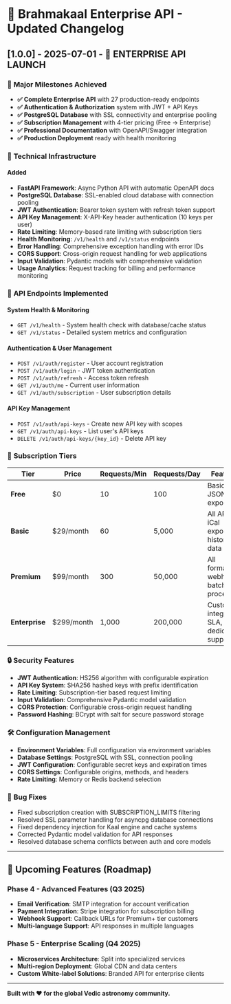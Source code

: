 # 📜 **Brahmakaal Enterprise API - Updated Changelog**

## [1.0.0] - 2025-07-01 - 🚀 **ENTERPRISE API LAUNCH**

### 🎉 **Major Milestones Achieved**
- **✅ Complete Enterprise API** with 27 production-ready endpoints
- **✅ Authentication & Authorization** system with JWT + API Keys
- **✅ PostgreSQL Database** with SSL connectivity and enterprise pooling
- **✅ Subscription Management** with 4-tier pricing (Free → Enterprise)
- **✅ Professional Documentation** with OpenAPI/Swagger integration
- **✅ Production Deployment** ready with health monitoring

### 🔧 **Technical Infrastructure**
#### Added
- **FastAPI Framework**: Async Python API with automatic OpenAPI docs
- **PostgreSQL Database**: SSL-enabled cloud database with connection pooling
- **JWT Authentication**: Bearer token system with refresh token support
- **API Key Management**: X-API-Key header authentication (10 keys per user)
- **Rate Limiting**: Memory-based rate limiting with subscription tiers
- **Health Monitoring**: `/v1/health` and `/v1/status` endpoints
- **Error Handling**: Comprehensive exception handling with error IDs
- **CORS Support**: Cross-origin request handling for web applications
- **Input Validation**: Pydantic models with comprehensive validation
- **Usage Analytics**: Request tracking for billing and performance monitoring

### 🌟 **API Endpoints Implemented**

#### System Health & Monitoring
- `GET /v1/health` - System health check with database/cache status
- `GET /v1/status` - Detailed system metrics and configuration

#### Authentication & User Management
- `POST /v1/auth/register` - User account registration
- `POST /v1/auth/login` - JWT token authentication
- `POST /v1/auth/refresh` - Access token refresh
- `GET /v1/auth/me` - Current user information
- `GET /v1/auth/subscription` - User subscription details

#### API Key Management
- `POST /v1/auth/api-keys` - Create new API key with scopes
- `GET /v1/auth/api-keys` - List user's API keys
- `DELETE /v1/auth/api-keys/{key_id}` - Delete API key

### 💎 **Subscription Tiers**

| Tier | Price | Requests/Min | Requests/Day | Features |
|------|-------|--------------|--------------|----------|
| **Free** | $0 | 10 | 100 | Basic APIs, JSON export |
| **Basic** | $29/month | 60 | 5,000 | All APIs, iCal export, historical data |
| **Premium** | $99/month | 300 | 50,000 | All formats, webhooks, batch processing |
| **Enterprise** | $299/month | 1,000 | 200,000 | Custom integration, SLA, dedicated support |

### 🔒 **Security Features**
- **JWT Authentication**: HS256 algorithm with configurable expiration
- **API Key System**: SHA256 hashed keys with prefix identification
- **Rate Limiting**: Subscription-tier based request limiting
- **Input Validation**: Comprehensive Pydantic model validation
- **CORS Protection**: Configurable cross-origin request handling
- **Password Hashing**: BCrypt with salt for secure password storage

### 🛠️ **Configuration Management**
- **Environment Variables**: Full configuration via environment variables
- **Database Settings**: PostgreSQL with SSL, connection pooling
- **JWT Configuration**: Configurable secret keys and expiration times
- **CORS Settings**: Configurable origins, methods, and headers
- **Rate Limiting**: Memory or Redis backend selection

### 🐛 **Bug Fixes**
- Fixed subscription creation with SUBSCRIPTION_LIMITS filtering
- Resolved SSL parameter handling for asyncpg database connections
- Fixed dependency injection for Kaal engine and cache systems
- Corrected Pydantic model validation for API responses
- Resolved database schema conflicts between auth and core models

---

## 🎯 **Upcoming Features (Roadmap)**

### Phase 4 - Advanced Features (Q3 2025)
- **Email Verification**: SMTP integration for account verification
- **Payment Integration**: Stripe integration for subscription billing
- **Webhook Support**: Callback URLs for Premium+ tier customers
- **Multi-language Support**: API responses in multiple languages

### Phase 5 - Enterprise Scaling (Q4 2025)
- **Microservices Architecture**: Split into specialized services
- **Multi-region Deployment**: Global CDN and data centers
- **Custom White-label Solutions**: Branded API for enterprise clients

---

**Built with ❤️ for the global Vedic astronomy community.** 
